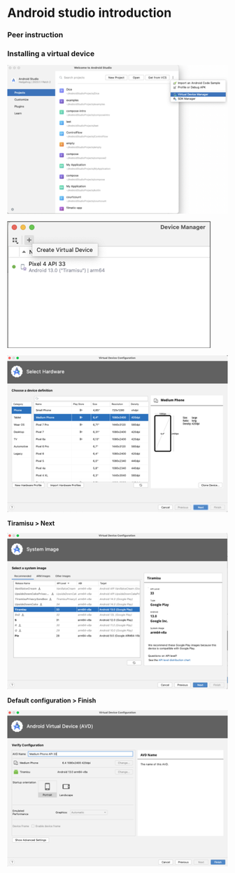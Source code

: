 # Android studio introduction

### Peer instruction

### Installing a virtual device

![image-20240229100510038](assets/image-20240229100510038.png)

<img src="assets/image-20240229100534525.png" alt="image-20240229100534525" style="zoom:50%;" />



![image-20240229100613906](assets/image-20240229100613906.png)

**Tiramisu > Next** 

<img src="assets/image-20240229100722228.png" alt="image-20240229100722228" style="zoom:100%;" />

**Default configuration > Finish**

![image-20240229100746790](assets/image-20240229100746790.png)